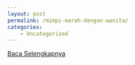 ```yaml
---
layout: post
permalink: /mimpi-marah-dengan-wanita/
categories:
    - Uncategorized
---
```


[Baca Selengkapnya](/08)